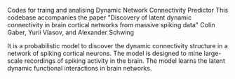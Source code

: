 Codes for traing and analising Dynamic Network Connectivity Predictor
This codebase accompanies the paper "Discovery of latent dynamic connectivity in brain cortical networks from massive spiking data" 
Colin Gaber, Yurii Vlasov, and Alexander Schwing

It is a probabilistic model to discover the dynamic connectivity structure in a network of spiking cortical neurons. 
The model is designed to mine large-scale recordings of spiking activity in the brain. The model learns the latent dynamic functional interactions in brain networks.
